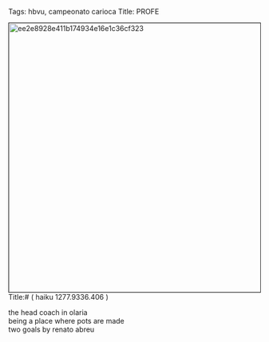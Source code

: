 Tags: hbvu, campeonato carioca
Title: PROFE
  
<p><img src="https://objects.hbvu.su/blotpix/2013/02/23.jpeg" width=540 height=540 alt="ee2e8928e411b174934e16e1c36cf323" border=1>
Title:# ( haiku 1277.9336.406 )  
  
the head coach in olaria  
being a place where pots are made  
two goals by renato abreu  

